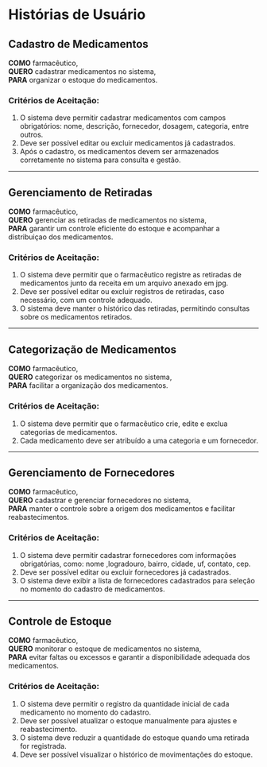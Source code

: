 
# **Histórias de Usuário**  

## **Cadastro de Medicamentos**  

**COMO** farmacêutico,  
**QUERO** cadastrar medicamentos no sistema,  
**PARA** organizar o estoque do medicamentos.  

### **Critérios de Aceitação**:  
1. O sistema deve permitir cadastrar medicamentos com campos obrigatórios: nome, descrição, fornecedor, dosagem, categoria, entre outros.  
2. Deve ser possível editar ou excluir medicamentos já cadastrados.  
3. Após o cadastro, os medicamentos devem ser armazenados corretamente no sistema para consulta e gestão.  

---

## **Gerenciamento de Retiradas**  

**COMO** farmacêutico,  
**QUERO** gerenciar as retiradas de medicamentos no sistema,  
**PARA** garantir um controle eficiente do estoque e acompanhar a distribuiçao dos medicamentos.

### **Critérios de Aceitação**:  
1. O sistema deve permitir que o farmacêutico registre as retiradas de medicamentos junto da receita em um arquivo anexado em jpg.  
2. Deve ser possível editar ou excluir registros de retiradas, caso necessário, com um controle adequado.  
3. O sistema deve manter o histórico das retiradas, permitindo consultas sobre os medicamentos retirados.  

---

## **Categorização de Medicamentos**  

**COMO** farmacêutico,  
**QUERO** categorizar os medicamentos no sistema,  
**PARA** facilitar a organização dos medicamentos.  

### **Critérios de Aceitação**:  
1. O sistema deve permitir que o farmacêutico crie, edite e exclua categorias de medicamentos.  
2. Cada medicamento deve ser atribuído a uma categoria e um fornecedor.  

---

## **Gerenciamento de Fornecedores**  

**COMO** farmacêutico,  
**QUERO** cadastrar e gerenciar fornecedores no sistema,  
**PARA** manter o controle sobre a origem dos medicamentos e facilitar reabastecimentos.  

### **Critérios de Aceitação**:  
1. O sistema deve permitir cadastrar fornecedores com informações obrigatórias, como: nome ,logradouro, bairro, cidade, uf, contato, cep.  
2. Deve ser possível editar ou excluir fornecedores já cadastrados.  
3. O sistema deve exibir a lista de fornecedores cadastrados para seleção no momento do cadastro de medicamentos.  

---

## **Controle de Estoque**  

**COMO** farmacêutico,  
**QUERO** monitorar o estoque de medicamentos no sistema,  
**PARA** evitar faltas ou excessos e garantir a disponibilidade adequada dos medicamentos.  

### **Critérios de Aceitação**:  
1. O sistema deve permitir o registro da quantidade inicial de cada medicamento no momento do cadastro.  
2. Deve ser possível atualizar o estoque manualmente para ajustes e reabastecimento.  
3. O sistema deve reduzir a quantidade do estoque quando uma retirada for registrada. 
4. Deve ser possível visualizar o histórico de movimentações do estoque.  

